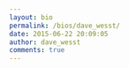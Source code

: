 ```yaml
---
layout: bio
permalink: /bios/dave_wesst/
date: 2015-06-22 20:09:05
author: dave_wesst
comments: true
---
```



